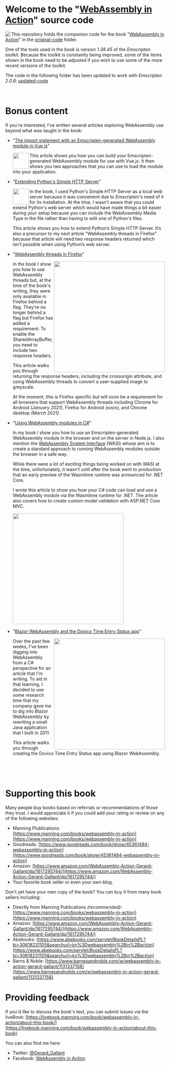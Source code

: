 # Welcome to the "[WebAssembly in Action](https://www.manning.com/books/webassembly-in-action)" source code

<img src="https://images.manning.com/180/240/resize/book/7/97eac5c-498e-4454-bdb2-677ec3406f29/Gallant-WA-HI.png" align="left" /> This repository holds the companion code for the book "[WebAssembly in Action](https://www.manning.com/books/webassembly-in-action)" in the [original-code](https://github.com/cggallant/WebAssembly-in-Action/tree/master/original-code) folder.

One of the tools used in the book is version _1.38.45_ of the _Emscripten toolkit_. Because the toolkit is constantly being improved, some of the items shown in the book need to be adjusted if you wish to use some of the more recent versions of the toolkit. 

The code in the following folder has been updated to work with _Emscripten 2.0.8_: [updated-code](https://github.com/cggallant/WebAssembly-in-Action/tree/master/updated-code)

<p>&nbsp;</p>
  
# Bonus content

If you're interested, I’ve written several articles exploring WebAssembly use beyond what was taught in the book:

- "[The import statement with an Emscripten-generated WebAssembly module in Vue.js](https://cggallant.blogspot.com/2020/01/the-import-statement-with-emscripten.html)"
  
  <a href="https://commons.wikimedia.org/wiki/File:Vue.js_Logo_2.svg" target="_blank"><img src="https://upload.wikimedia.org/wikipedia/commons/thumb/9/95/Vue.js_Logo_2.svg/200px-Vue.js_Logo_2.svg.png" width="50" align="left" /></a> This article shows you how you can build your Emscripten-generated WebAssembly module for use with Vue.js. It then shows you two approaches that you can use to load the module into your application.


- "[Extending Python's Simple HTTP Server](https://cggallant.blogspot.com/2020/07/extending-pythons-simple-http-server.html)" 
  
  <img src="https://upload.wikimedia.org/wikipedia/commons/c/c3/Python-logo-notext.svg" width="50" align="left" /> In the book, I used Python's Simple HTTP Server as a local web server because it was convenient due to Emscripten's need of it for its installation. At the time, I wasn't aware that you could extend Python's web server which would have made things a bit easier during your setup because you can include the WebAssembly Media Type in the file rather than having to edit one of Python's files.
  
  This article shows you how to extend Python’s Simple HTTP Server. It’s also a precursor to my next article "WebAssembly threads in Firefox" because that article will need two response headers returned which isn't possible when using Python’s web server.


- "[WebAssembly threads in Firefox](https://cggallant.blogspot.com/2020/07/webassembly-threads-in-firefox.html)" 
  
  <img src="https://1.bp.blogspot.com/-20aC9uX8oPc/XyAh6PICkBI/AAAAAAAALOI/C4SMdZl69YA4pqkfTcaYRwvYfU0l_MA6ACLcBGAsYHQ/w400-h174/9%2B-%2BScreen%2Bshot%2Bof%2Bfinal%2Bproduct%2Bwith%2Bimages%2Bshown.png" width="350" align="right" /> In the book I show you how to use WebAssembly threads but, at the time of the book's writing, they were only available in Firefox behind a flag. They're no longer behind a flag but Firefox has added a requirement: To enable the SharedArrayBuffer, you need to include two response headers.

  This article walks you through returning the response headers, including the crossorigin attribute, and using WebAssembly threads to convert a user-supplied image to greyscale.
  
  At the moment, this is Firefox specific but will soon be a requirement for all browsers that support WebAssembly threads including Chrome for Android _(January 2021)_, Firefox for Android _(soon)_, and Chrome desktop _(March 2021)_.


- "[Using WebAssembly modules in C#](https://platform.uno/blog/using-webassembly-modules-in-c/)"
  
  In my book I show you how to use an Emscripten-generated WebAssembly module in the browser and on the server in Node.js. I also mention the [WebAssembly System Interface](https://hacks.mozilla.org/2019/03/standardizing-wasi-a-webassembly-system-interface/) (WASI) whose aim is to create a standard approach to running WebAssembly modules outside the browser in a safe way. 

  While there were a lot of exciting things being worked on with WASI at the time, unfortunately, it wasn’t until after the book went to production that an early preview of the Wasmtime runtime was announced for .NET Core.
  
  I  wrote this article to show you how your C# code can load and use a WebAssembly module via the Wasmtime runtime for .NET. The article also covers how to create custom model validation with ASP.NET Core MVC.
  
  <img src="https://1.bp.blogspot.com/-tlOcF_PBsMs/X0P6KNf32JI/AAAAAAAALTI/Pp8hdU8X06kmgm94qUb0PF16Y35APvSUwCLcBGAsYHQ/s711/z_%2BWebAssembly%2Bin%2BC%2523_%2Bimage%2Bfor%2Bmy%2Bblog%2Bpost%2Band%2Bsocial%2Bmedia.png" width="350" align="center" />


- "[Blazor WebAssembly and the Dovico Time Entry Status app](https://cggallant.blogspot.com/2020/10/blazor-webassembly-and-dovico-time.html)"

  <img src="https://1.bp.blogspot.com/-8cXpMqDHpR8/X33BYgdJUwI/AAAAAAAALZ4/hrMYW0nxDVMPcwiQ_x4dmWntiUNq9Im1wCLcBGAsYHQ/w640-h408/1%2B-%2BScreenShotOfTheBlazorApp.png" width="350" align="right" />

  Over the past few weeks, I've been digging into WebAssembly from a C# perspective for an article that I'm writing. To aid in that learning, I decided to use some research time that my company gave me to dig into Blazor WebAssembly by rewriting a small Java application that I built in 2011.

  This article walks you through creating the Dovico Time Entry Status app using Blazor WebAssembly.


<p>&nbsp;</p>
<p>&nbsp;</p>


# Supporting this book

Many people buy books based on referrals or recommendations of those they trust. I would appreciate it if you could add your rating or review on any of the following websites:
- Manning Plublications: [https://www.manning.com/books/webassembly-in-action](https://www.manning.com/books/webassembly-in-action)
- Goodreads: [https://www.goodreads.com/book/show/45361484-webassembly-in-action](https://www.goodreads.com/book/show/45361484-webassembly-in-action)
- Amazon: [https://www.amazon.com/WebAssembly-Action-Gerard-Gallant/dp/1617295744/](https://www.amazon.com/WebAssembly-Action-Gerard-Gallant/dp/1617295744/)
- Your favorite book seller or even your own blog.

Don't yet have your own copy of the book? You can buy it from many book sellers including:
- Directly from Manning Publications _(recommended)_: [https://www.manning.com/books/webassembly-in-action](https://www.manning.com/books/webassembly-in-action)
- Amazon: [https://www.amazon.com/WebAssembly-Action-Gerard-Gallant/dp/1617295744/](https://www.amazon.com/WebAssembly-Action-Gerard-Gallant/dp/1617295744/)
- Abebooks: [https://www.abebooks.com/servlet/BookDetailsPL?bi=30618231105&searchurl=kn%3Dwebassembly%2Bin%2Baction](https://www.abebooks.com/servlet/BookDetailsPL?bi=30618231105&searchurl=kn%3Dwebassembly%2Bin%2Baction)
- Barns & Noble: [https://www.barnesandnoble.com/w/webassembly-in-action-gerard-gallant/1131337158](https://www.barnesandnoble.com/w/webassembly-in-action-gerard-gallant/1131337158)



# Providing feedback

If you'd like to discuss the book's text, you can submit issues via the liveBook: [https://livebook.manning.com/book/webassembly-in-action/about-this-book/](https://livebook.manning.com/book/webassembly-in-action/about-this-book)

You can also find me here:
- Twitter: [@Gerard_Gallant](https://twitter.com/Gerard_Gallant)
- Facebook: [WebAssembly in Action](https://www.facebook.com/WebAssembly-in-Action-111681507332045/)